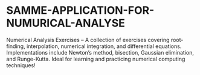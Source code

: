 # SAMME-APPLICATION-FOR-NUMURICAL-ANALYSE
 Numerical Analysis Exercises – A collection of exercises covering root-finding, interpolation, numerical integration, and differential equations. Implementations include Newton’s method, bisection, Gaussian elimination, and Runge-Kutta. Ideal for learning and practicing numerical computing techniques!
